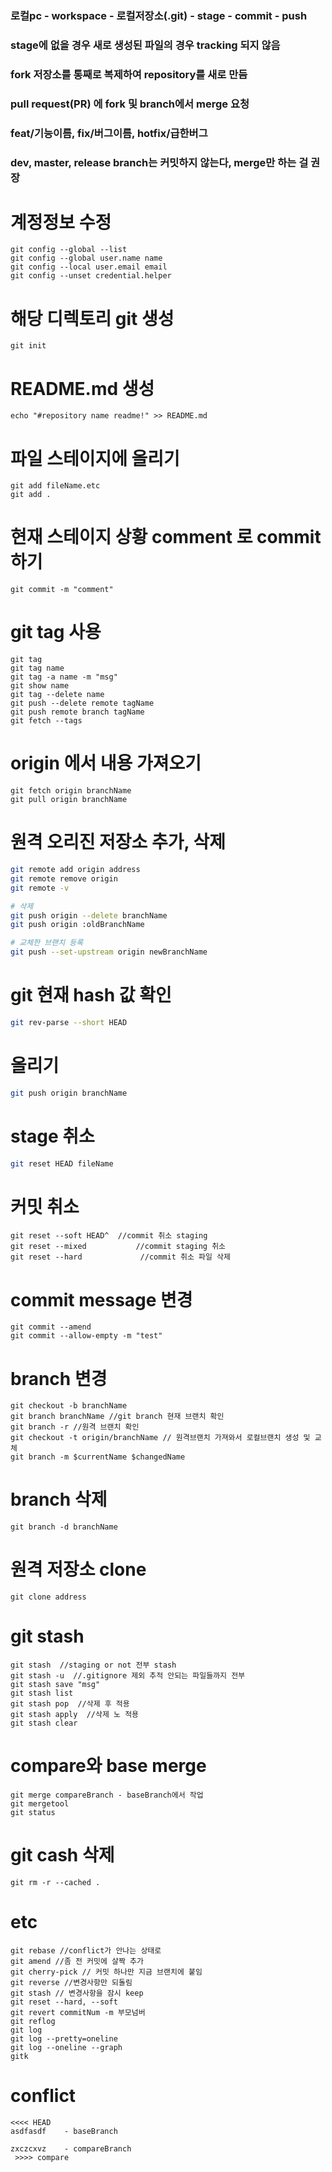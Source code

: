 ### 로컬pc - workspace - 로컬저장소(.git) - stage - commit - push

### stage에 없을 경우 새로 생성된 파일의 경우 tracking 되지 않음

### fork 저장소를 통째로 복제하여 repository를 새로 만듬

### pull request(PR) 에 fork 및 branch에서 merge 요청

### feat/기능이름, fix/버그이름, hotfix/급한버그

### dev, master, release branch는 커밋하지 않는다, merge만 하는 걸 권장

# 계정정보 수정

```
git config --global --list
git config --global user.name name
git config --local user.email email
git config --unset credential.helper
```

# 해당 디렉토리 git 생성

```
git init
```

# README.md 생성

```
echo "#repository name readme!" >> README.md
```

# 파일 스테이지에 올리기

```
git add fileName.etc
git add .
```

# 현재 스테이지 상황 comment 로 commit 하기

```
git commit -m "comment"
```

# git tag 사용

```
git tag
git tag name
git tag -a name -m "msg"
git show name
git tag --delete name
git push --delete remote tagName
git push remote branch tagName
git fetch --tags
```

# origin 에서 내용 가져오기

```
git fetch origin branchName
git pull origin branchName
```

# 원격 오리진 저장소 추가, 삭제

```sh
git remote add origin address
git remote remove origin
git remote -v

# 삭제
git push origin --delete branchName
git push origin :oldBranchName

# 교체한 브랜치 등록
git push --set-upstream origin newBranchName
```

# git 현재 hash 값 확인

```sh
git rev-parse --short HEAD
```

# 올리기

```sh
git push origin branchName
```

# stage 취소

```sh
git reset HEAD fileName
```

# 커밋 취소

```
git reset --soft HEAD^  //commit 취소 staging
git reset --mixed           //commit staging 취소
git reset --hard             //commit 취소 파일 삭제
```

# commit message 변경

```
git commit --amend
git commit --allow-empty -m "test"
```

# branch 변경

```
git checkout -b branchName
git branch branchName //git branch 현재 브랜치 확인
git branch -r //원격 브랜치 확인
git checkout -t origin/branchName // 원격브랜치 가져와서 로컬브랜치 생성 및 교체
git branch -m $currentName $changedName
```

# branch 삭제

```
git branch -d branchName
```

# 원격 저장소 clone

```
git clone address
```

# git stash

```
git stash  //staging or not 전부 stash
git stash -u  //.gitignore 제외 추적 안되는 파일들까지 전부
git stash save "msg"
git stash list
git stash pop  //삭제 후 적용
git stash apply  //삭제 노 적용
git stash clear
```

# compare와 base merge

```
git merge compareBranch - baseBranch에서 작업
git mergetool
git status
```

# git cash 삭제

```
git rm -r --cached .
```

# etc

```
git rebase //conflict가 안나는 상태로
git amend //좀 전 커밋에 살짝 추가
git cherry-pick // 커밋 하나만 지금 브랜치에 붙임
git reverse //변경사항만 되돌림
git stash // 변경사항을 잠시 keep
git reset --hard, --soft
git revert commitNum -m 부모넘버
git reflog
git log
git log --pretty=oneline
git log --oneline --graph
gitk
```

# conflict

```
<<<< HEAD
asdfasdf    - baseBranch

zxczcxvz    - compareBranch
 >>>> compare
```
